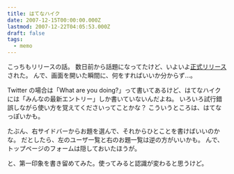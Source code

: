 ```yaml
---
title: はてなハイク
date: 2007-12-15T00:00:00.000Z
lastmod: 2007-12-22T04:05:53.000Z
draft: false
tags:
  - memo
---
```


こっちもリリースの話。 数日前から話題になってたけど、いよいよ[正式リリース](http://h.hatena.ne.jp/)された。 んで、画面を開いた瞬間に、何をすればいいか分からず…。

Twitter の場合は「What are you doing?」って書いてあるけど、はてなハイクには「みんなの最新エントリー」しか書いていないんだよね。 いろいろ試行錯誤しながら使い方を覚えてくださいってことかな？ こういうところは、はてなっぽいかも。

たぶん、右サイドバーからお題を選んで、それからひとことを書けばいいのかな。 だとしたら、左のユーザ一覧と右のお題一覧は逆の方がいいかも。 んで、トップページのフォームは隠しておいたほうが。

と、第一印象を書き留めてみた。使ってみると認識が変わると思うけど。
